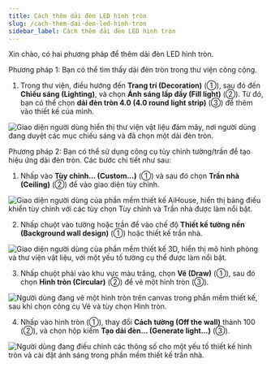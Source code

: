 ```yaml
---
title: Cách thêm dải đèn LED hình tròn
slug: /cach-them-dai-den-led-hinh-tron
sidebar_label: Cách thêm dải đèn LED hình tròn
---
```


Xin chào, có hai phương pháp để thêm dải đèn LED hình tròn.

Phương pháp 1: Bạn có thể tìm thấy dải đèn tròn trong thư viện công cộng.

1. Trong thư viện, điều hướng đến **Trang trí (Decoration)** (①), sau đó đến **Chiếu sáng (Lighting)**, và chọn **Ánh sáng lấp đầy (Fill light)** (②). Từ đó, bạn có thể chọn **dải đèn tròn 4.0 (4.0 round light strip)** (③) để thêm vào thiết kế của mình.

![Giao diện người dùng hiển thị thư viện vật liệu đám mây, nơi người dùng đang duyệt các mục chiếu sáng và đã chọn một dải đèn tròn.](https://storage.googleapis.com/jegavn_kb/images/88629138-7a46-4e3a-952d-9008820c89dd.png)

Phương pháp 2: Bạn có thể sử dụng công cụ tùy chỉnh tường/trần để tạo hiệu ứng dải đèn tròn. Các bước chi tiết như sau:

1. Nhấp vào **Tùy chỉnh... (Custom...)** (①) và sau đó chọn **Trần nhà (Ceiling)** (②) để vào giao diện tùy chỉnh.

![Giao diện người dùng của phần mềm thiết kế AiHouse, hiển thị bảng điều khiển tùy chỉnh với các tùy chọn Tùy chỉnh và Trần nhà được làm nổi bật.](https://storage.googleapis.com/jegavn_kb/images/9ef6c208-f9c0-4c73-8bc9-ba62b1092ca9.png)

2. Nhấp chuột vào tường hoặc trần để vào chế độ **Thiết kế tường nền (Background wall design)** (①) hoặc thiết kế trần nhà.

![Giao diện người dùng của phần mềm thiết kế 3D, hiển thị mô hình phòng và thư viện vật liệu, với một yếu tố tường cụ thể được làm nổi bật.](https://storage.googleapis.com/jegavn_kb/images/2a99c11e-c592-4ad7-99a4-2ad88a853448.png)

3. Nhấp chuột phải vào khu vực màu trắng, chọn **Vẽ (Draw)** (①), sau đó chọn **Hình tròn (Circular)** (②) để vẽ một hình tròn (③).

![Người dùng đang vẽ một hình tròn trên canvas trong phần mềm thiết kế, sau khi chọn công cụ Vẽ và tùy chọn Hình tròn.](https://storage.googleapis.com/jegavn_kb/images/259a9ecc-9f01-4d1d-a2f0-fcce1a35630d.png)

4. Nhấp vào hình tròn (①), thay đổi **Cách tường (Off the wall)** thành 100 (②), và chọn hộp kiểm **Tạo dải đèn... (Generate light...)** (③).

![Người dùng đang điều chỉnh các thông số cho một yếu tố thiết kế hình tròn và cài đặt ánh sáng trong phần mềm thiết kế trần nhà.](https://storage.googleapis.com/jegavn_kb/images/f9a93261-5545-45e3-bf6c-8ed05db4757e.png)